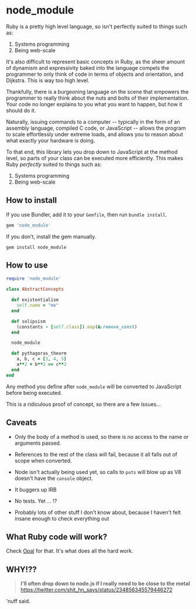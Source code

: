 # node_module

Ruby is a pretty high level language, so isn't perfectly suited to
things such as:

1. Systems programming
2. Being web-scale

It's also difficult to represent basic concepts in Ruby, as the sheer
amount of dynamism and expressivity baked into the language compels
the programmer to only think of code in terms of objects and
orientation, and Dijkstra. This is way too high level.

Thankfully, there is a burgeoning language on the scene that empowers
the programmer to really think about the nuts and bolts of their
implementation. Your code no longer explains to you what you want to
happen, but how it should do it.

Naturally, issuing commands to a computer -- typically in the form of
an assembly language, compiled C code, or JavaScript -- allows the
program to scale effortlessly under extreme loads, and allows you to reason
about what exactly your hardware is doing.

To that end, this library lets you drop down to JavaScript at the method level,
so parts of your class can be executed more efficiently. This makes Ruby *perfectly*
suited to things such as:

1. Systems programming
2. Being web-scale

## How to install

If you use Bundler, add it to your `Gemfile`, then run `bundle install`.

```ruby
gem 'node_module'
```

If you don't, install the gem manually.

```shell
gem install node_module
```

## How to use

```ruby
require 'node_module'

class AbstractConcepts

  def existentialism
    self.name = "me"
  end

  def solipsism
    (constants - [self.class]).map(&:remove_const)
  end

  node_module

  def pythagoras_theorm
    a, b, c = [3, 4, 5]
    a**2 + b**2 == c**2
  end
end
```

Any method you define after `node_module` will be converted to JavaScript before being
executed.

This is a ridiculous proof of concept, so there are a few issues...

## Caveats

- Only the body of a method is used, so there is no access to the name
  or arguments passed.

- References to the rest of the class will fail, because it all falls
  out of scope when converted.

- Node isn't actually being used yet, so calls to `puts` will blow up
  as V8 doesn't have the `console` object.

- It buggers up IRB

- No tests. Yet ... !?

- Probably lots of other stuff I don't know about, because I haven't
  felt insane enough to check everything out


## What Ruby code will work?

Check [Opal](http://opalrb.org) for that. It's what does all the hard work.

## WHY!??

> **I'll often drop down to node.js if I really need to be close to the metal**
> https://twitter.com/shit_hn_says/status/234856345579446272

'nuff said.
